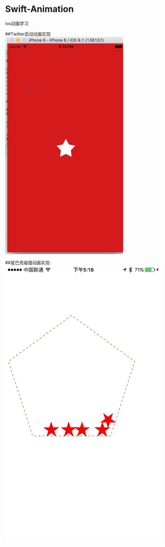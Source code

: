 # Swift-Animation
ios动画学习

##Twitter启动动画实现
![Gif](https://github.com/caiwenshu/Swift-Animation/blob/master/Swift-TwitterSplashAnimation/Swift-TwitterSplashAnimation/record.gif)

##星巴克碰撞动画实现:
![Gif](https://github.com/caiwenshu/Swift-Animation/blob/master/Swift-DynamicStarbucks/Swift-DynamicStarbucks/22.pic.jpg)
